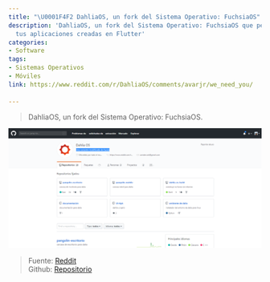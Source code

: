 ```yaml
---
title: "\U0001F4F2 DahliaOS, un fork del Sistema Operativo: FuchsiaOS"
description: 'DahliaOS, un fork del Sistema Operativo: FuchsiaOS que permite incluri
  tus aplicaciones creadas en Flutter'
categories:
- Software
tags:
- Sistemas Operativos
- Móviles
link: https://www.reddit.com/r/DahliaOS/comments/avarjr/we_need_you/

---
```

> DahliaOS, un fork del Sistema Operativo: FuchsiaOS.

![Dahlia OS es un sistema operativo alternativo a Fuchsia OS](/assets/images/DAHLIASO.png "Dahlia OS es un sistema operativo alternativo a Fuchsia OS")

> Fuente: [Reddit](https://www.reddit.com/r/DahliaOS/comments/chgqus/dahliaos_milestone_1/ "Reddit del sistema operativo de móviles DahliaOS")  
> Github:  [Repositorio](https://github.com/dahlia-os "Repositorio de DahliaOS, sistema alternativo a FuchsiaOS")